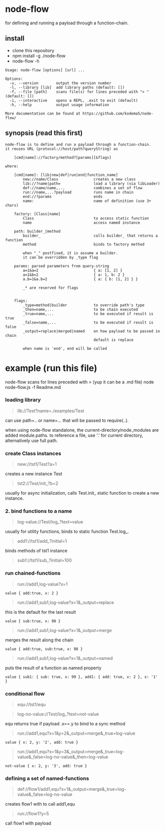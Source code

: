 # node-flow

for defining and running a payload through a function-chain.

## install

* clone this repository
* npm install -g ./node-flow
* node-flow -h

```
Usage: node-flow [options] [url] ...

Options:
  -v, --version        output the version number
  -l, --library [lib]  add library paths (default: [])
  -f, --file [path]    scans file(s) for lines preceded with "> " (default: [])
  -i, --interactive    opens a REPL, .exit to exit (default)
  -h, --help           output usage information

More documentation can be found at https://github.com/kodema5/node-flow/
```

## synopsis (read this first)

```
node-flow is to define and run a payload through a function-chain.
it reuses URL (protocol://host/path?queryString) as

    [cmd|name]://factory/method?[params][&flags]

where:

    [cmd|name]: [lib|new|def|run|end|function_name]
        new://name/Class                creates a new class
        lib://?name|path=               load a library (via libLoader)
        def://name/name,...             combines a set of flow
        run://name,...?payload          runs name in chain
        end://?params                   ends
        name:                           name of definition (use 3+ chars)

    factory: [Class|name]
        Class                           to access static function
        name                            access named instance

    path: builder_|method
        builder_                        calls builder_ that returns a function
        method                          binds to factory method

        when "_" postfixed, it is assume a builder.
        it can be overridden by _type flag

    params: parsed parameters from query-string
        a=1&a=2                         { a: [1, 2] }
        a=1&b=2                         { a: 1, b: 2 }
        a.b=1&a.b=2                     { a: { b: [1, 2] } }

        _* are reserved for flags


    flags:
        _type=method|builder            to override path's type
        _then=name,...                  to be chain executed
        _true=name,...                  to be executed if result is true
        _false=name,...                 to be executed if result is false
        _output=replace|merged|named    on how payload to be passed in chain
                                        default is replace

        when name is 'end', end will be called
```

# example (run this file)

node-flow scans for lines preceded with > (yup it can be a .md file)
    node node-flow.js -f Readme.md

### loading library

> lib://Test?name=./examples/Test

can use path=.. or name=... that will be passed to require(..).

when using node-flow standalone,
    the current-directory/node_modules are added module.paths.
    to reference a file,
    use '.' for current directory, alternatively use full path.

### create Class instances

> new://tst1/Test?a=1

creates a new instance Test

> tst2://Test/init_?b=2

usually for async initialization,
calls Test.init_ static function to create a new instance.

### 2. bind functions to a name

> log-value://Test/log_?text=value

usually for utility functions,
binds to static function Test.log_.

> add1://tst1/add_?initial=1

binds methods of tst1 instance

> sub1://tst1/sub_?initial=100

### run chained-functions

> run://add1,log-value?x=1

    value { add:true, x: 2 }

> run://add1,sub1,log-value?x=1&_output=replace

this is the default for the last result

    value { sub:true, x: 98 }

> run://add1,sub1,log-value?x=1&_output=merge

merges the result along the chain

    value { add:true, sub:true, x: 98 }

> run://add1,sub1,log-value?x=1&_output=named

puts the result of a function as named property

    value { sub1: { sub: true, x: 99 }, add1: { add: true, x: 2 }, x: '1' }

### conditional flow

> equ://tst1/equ

> log-no-value://Test/log_?text=not-value

equ returns true if payload .x==.y
to bind to a sync method

> run://add1,equ?x=1&y=2&_output=merge&_true=log-value

    value { x: 2, y: '2', add: true }

> run://add1,equ?x=1&y=3&_output=merge&_true=log-value&_false=log-no-value&_then=log-value

    not-value { x: 2, y: '3', add: true }

### defining a set of named-functions

> def://flow1/add1,equ?x=1&_output=merge&_true=log-value&_false=log-no-value

creates flow1 with to call add1,equ

> run://flow1?y=5

call flow1 with payload

